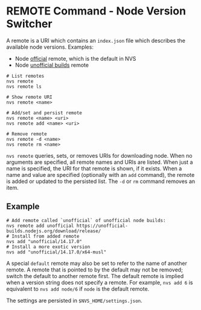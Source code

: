 # REMOTE Command - Node Version Switcher

A remote is a URI which contains an `index.json` file which describes the available node versions. Examples:

- Node [official](https://nodejs.org/dist/) remote, which is the default in NVS
- Node [unofficial builds](https://unofficial-builds.nodejs.org/download/release/) remote

```shell
# List remotes
nvs remote
nvs remote ls

# Show remote URI
nvs remote <name>

# Add/set and persist remote
nvs remote <name> <uri>
nvs remote add <name> <uri>

# Remove remote
nvs remote -d <name>
nvs remote rm <name>
```

`nvs remote` queries, sets, or removes URIs for downloading node. When no arguments are specified, all remote names and URIs are listed. When just a name is specified, the URI for that remote is shown, if it exists. When a name and value are specified (optionally with an `add` command), the remote is added or updated to the persisted list. The `-d` or `rm` command removes an item.

## Example

```shell
# Add remote called `unofficial` of unofficial node builds:
nvs remote add unofficial https://unofficial-builds.nodejs.org/download/release/
# Install from added remote
nvs add "unofficial/14.17.0"
# Install a more exotic version
nvs add "unofficial/14.17.0/x64-musl"
```

A special `default` remote may also be set to refer to the name of another remote. A remote that is pointed to by the default may not be removed; switch the default to another remote first. The default remote is implied when a version string does not specify a remote. For example, `nvs add 6` is equivalent to `nvs add node/6` if `node` is the default remote.

The settings are persisted in `$NVS_HOME/settings.json`.
